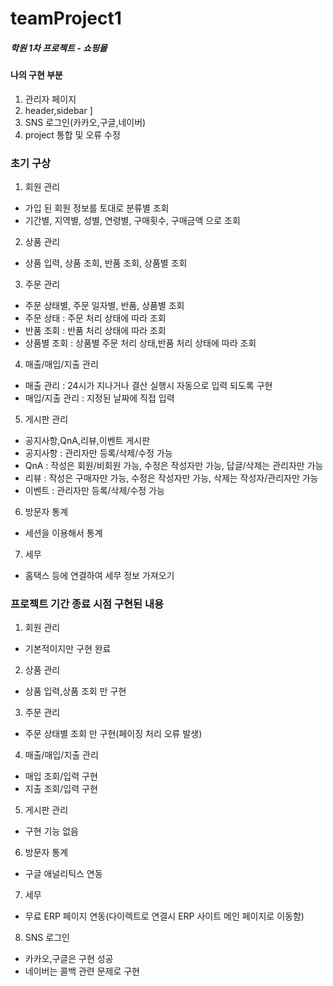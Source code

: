 # teamProject1

##### 학원 1차 프로젝트 - 쇼핑몰

#### 나의 구현 부분

 1. 관리자 페이지
 2. header,sidebar ]
 3. SNS 로그인(카카오,구글,네이버)
 4. project 통합 및 오류 수정

### 초기 구상
 
 1. 회원 관리
  - 가입 된 회원 정보를 토대로 분류별 조회
  - 기간별, 지역별, 성별, 연령별, 구매횟수, 구매금액 으로 조회


 2. 상품 관리
  - 상품 입력, 상품 조회, 반품 조회, 상품별 조회


 3. 주문 관리
  - 주문 상태별, 주문 일자별, 반품, 상품별 조회
  - 주문 상태 : 주문 처리 상태에 따라 조회
  - 반품 조회 : 반품 처리 상태에 따라 조회
  - 상품별 조회 : 상품별 주문 처리 상태,반품 처리 상태에 따라 조회


 4. 매출/매입/지출 관리 
  - 매출 관리 : 24시가 지나거나 결산 실행시 자동으로 입력 되도록 구현
  - 매입/지출 관리 : 지정된 날짜에 직접 입력


 5. 게시판 관리
  - 공지사항,QnA,리뷰,이벤트 게시판
  - 공지사항 : 관리자만 등록/삭제/수정 가능
  - QnA : 작성은 회원/비회원 가능, 수정은 작성자만 가능, 답글/삭제는 관리자만 가능
  - 리뷰 : 작성은 구매자만 가능, 수정은 작성자만 가능, 삭제는 작성자/관리자만 가능
  - 이벤트 : 관리자만 등록/삭제/수정 가능


 6. 방문자 통계
  - 세션을 이용해서 통계 


 7. 세무
  - 홈택스 등에 연결하여 세무 정보 가져오기

### 프로젝트 기간 종료 시점 구현된 내용

 1. 회원 관리
  - 기본적이지만 구현 완료


 2. 상품 관리
  - 상품 입력,상품 조회 만 구현


 3. 주문 관리
  - 주문 상태별 조회 만 구현(페이징 처리 오류 발생)
 
 4. 매출/매입/지출 관리
  - 매입 조회/입력 구현
  - 지출 조회/입력 구현

 5. 게시판 관리
  - 구현 기능 없음

 6. 방문자 통계
  - 구글 애널리틱스 연동

 7. 세무
  - 무료 ERP 페이지 연동(다이렉트로 연결시 ERP 사이트 메인 페이지로 이동함)
 
 8. SNS 로그인
  - 카카오,구글은 구현 성공
  - 네이버는 콜백 관련 문제로 구현 


